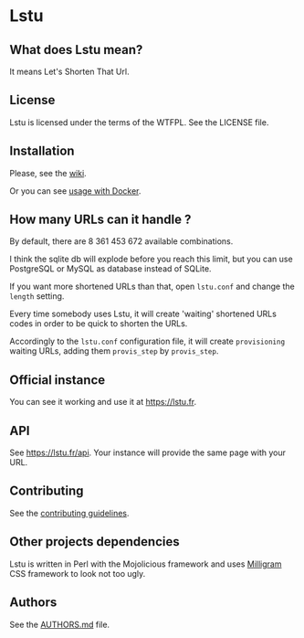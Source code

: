 # Lstu

## What does Lstu mean?

It means Let's Shorten That Url.

## License

Lstu is licensed under the terms of the WTFPL. See the LICENSE file.

## Installation

Please, see the [wiki](https://framagit.org/fiat-tux/hat-softwares/lstu/wikis/home).

Or you can see [usage with Docker](https://framagit.org/fiat-tux/hat-softwares/lstu/wikis/usage-with-docker).

## How many URLs can it handle ?

By default, there are 8 361 453 672 available combinations.

I think the sqlite db will explode before you reach this limit, but you can use PostgreSQL or MySQL as database instead of SQLite.

If you want more shortened URLs than that, open `lstu.conf` and change the `length` setting.

Every time somebody uses Lstu, it will create 'waiting' shortened URLs codes in order to be quick to shorten the URLs.

Accordingly to the `lstu.conf` configuration file, it will create `provisioning` waiting URLs, adding them `provis_step` by `provis_step`.

## Official instance

You can see it working and use it at <https://lstu.fr>.

## API

See <https://lstu.fr/api>.
Your instance will provide the same page with your URL.

## Contributing

See the [contributing guidelines](CONTRIBUTING.md).

## Other projects dependencies

Lstu is written in Perl with the Mojolicious framework and uses [Milligram](https://milligram.io/) CSS framework to look not too ugly.

## Authors

See the [AUTHORS.md](AUTHORS.md) file.
